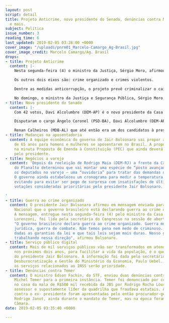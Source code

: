 ```yaml
---
layout: post
script: detail
title: Projeto Anticrime, novo presidente do Senado, denúncias contra Michel Temer
  e mais.
subject: Política
issue_number: 3
reading_time: 6
last_updated: 2019-02-05 03:28:00 +0000
cover_image: "/uploads/pnrm01_Marcelo-Camargo_Ag-Brasil.jpg"
cover_image_credit: Marcelo Camargo/Ag. Brasil
drops:
- title: Projeto Anticrime
  content: |-
    Nesta segunda-feira (4) o ministro da Justiça, Sérgio Moro, afirmou que o combate à corrupção é uma das três principais frentes do pacote anticrime.

    Os outros dois eixos são: crime organizado e crimes violentos.

    Dentre as medidas anticorrupção, o projeto prevê criminalizar o caixa 2; regime fechado para condenados por corrupção passiva, corrupção ativa e peculato e determinar prisão após condenação em 2a instância.

    No domingo, o ministro da Justiça e Segurança Pública, Sérgio Moro, afirmou que as medidas são “bastante objetivas” e “fáceis de serem aplicadas”.
- title: Novo presidente do Senado
  content: |-
    Com 42 votos, Davi Alcolumbre (DEM-AP) é o novo presidente da Casa. A votação que deveria ter sido na sexta-feira e foi adiada para o sábado teve muito tumulto e bate- boca entre os senadores. Um dos motivos foi a volta do voto secreto determinado pelo ministro Dias Toffoli, do STF indignando alguns parlamentares que continuaram declarando em voz alta suas escolhas.

    Disputaram o cargo Ângelo Coronel (PSD-BA), Davi Alcolumbre (DEM-AP), Fernando Collor (Pros-AL), Esperidião Amin (PP-SC) e Reguffe (sem partido-DF).

    Renan Calheiros (MDB-AL) que até então era um dos candidatos à presidência do Senado se retirou da disputa após erro na contagem das cédulas na urna e chamou o processo de “deslegitimado”.
- title: Mudanças na aposentadoria
  content: A equipe econômica do governo de Jair Bolsonaro vai propor a idade mínima
    de 65 anos para homens e mulheres se aposentarem no Brasil. A proposta foi apresentada
    na minuta Proposta de Emenda à Constituição (PEC) que ainda deverá ser aprovada
    pelo presidente.
- title: Negócios a varejo
  content: 'Depois da reeleição de Rodrigo Maia (DEM-RJ) a frente da Câmara, o Palácio
    do Planalto determinou que vai montar uma espécie de “posto avançado” para atender
    os deputados no varejo – uma “ouvidoria” para tratar das demandas quase que individualmente.
    O governo ainda estabeleceu um cronograma para medir a temperatura do Congresso
    evitando para evitar ser pego de surpresa com insatisfações de última hora em
    votações consideradas prioritárias pelo presidente Jair Bolsonaro.

'
- title: Guerra ao crime organizado
  content: O presidente Jair Bolsonaro afirmou em mensagem enviada para o Congresso
    Nacional que o governo brasileiro está declarando guerra ao crime organizado.
    A mensagem, entregue nesta segunda-feira (4) pelo ministro da Casa Civil, Onyx
    Lorenzoni, foi lida pela secretária do Congresso na sessão de abertura do legislativo.
    "O governo brasileiro declara guerra ao crime organizado. Guerra moral, guerra
    jurídica, guerra de combate. Não temos pena nem medo de criminoso. A eles sejam
    dadas as garantias da lei e que tais leis sejam mais duras. Nosso governo já está
    trabalhando nessa direção", afirmou Bolsonaro.
- title: Serviço público digital
  content: Mais de mil serviços públicos vão ser transformados em atendimento digital,
    nos próximos dois anos, para facilitar a vida da população, é o que afirma o governo
    do presidente Jair Bolsonaro. A informação foi dada pelo secretário especial de
    Desburocratização e Gestão do Ministério da Economia, Paulo Uebel. Segundo ele,
    os serviços relacionados ao INSS serão prioridade.
- title: Denúncias contra Temer
  content: O ministro Edson Fachin, do STF, enviou duas denúncias contra o ex-presidente
    Michel Temer para a primeira instância. Temer foi denunciado por corrupção passiva
    no caso da mala de R$500 mil recebida da JBS por Rodrigo Rocha Loures, seu ex
    assessor e supostamente líder da quadrilha que fraudava estatais. As denúncias
    contra o ex- presidente foram apresentadas pelo então procurador-geral da República,
    Rodrigo Janot, ainda durante o mandato de Temer, mas na época foram barradas pela
    Câmara.
date: 2019-02-05 03:35:40 +0000

---
```


